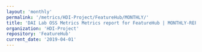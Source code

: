 ```yaml
---
layout: 'monthly'
permalink: '/metrics/HDI-Project/FeatureHub/MONTHLY/'
title: 'DAI Lab OSS Metrics Metrics report for FeatureHub | MONTHLY-REPORT-2019-04-01'
organization: 'HDI-Project'
repository: 'FeatureHub'
current_date: '2019-04-01'
---
```

